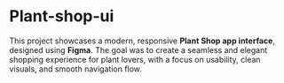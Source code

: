 # Plant-shop-ui
This project showcases a modern, responsive **Plant Shop app interface**, designed using **Figma**. The goal was to create a seamless and elegant shopping experience for plant lovers, with a focus on usability, clean visuals, and smooth navigation flow.
